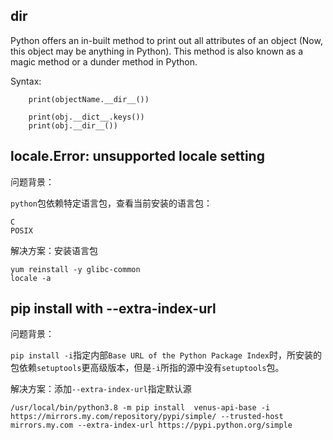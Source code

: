 ## __dir__
Python offers an in-built method to print out all attributes of an object (Now, this object may be anything in Python). This method is also known as a magic method or a dunder method in Python.

Syntax:
```
    print(objectName.__dir__())

    print(obj.__dict__.keys())
    print(obj.__dir__())
```

## locale.Error: unsupported locale setting
问题背景：

`python`包依赖特定语言包，查看当前安装的语言包：
```# locale -a
C
POSIX
```


解决方案：安装语言包


```
yum reinstall -y glibc-common
locale -a
```



## pip install with --extra-index-url
问题背景：

`pip install -i`指定内部`Base URL of the Python Package Index`时，所安装的包依赖`setuptools`更高级版本，但是`-i`所指的源中没有`setuptools`包。


解决方案：添加`--extra-index-url`指定默认源

```
/usr/local/bin/python3.8 -m pip install  venus-api-base -i https://mirrors.my.com/repository/pypi/simple/ --trusted-host mirrors.my.com --extra-index-url https://pypi.python.org/simple
```
